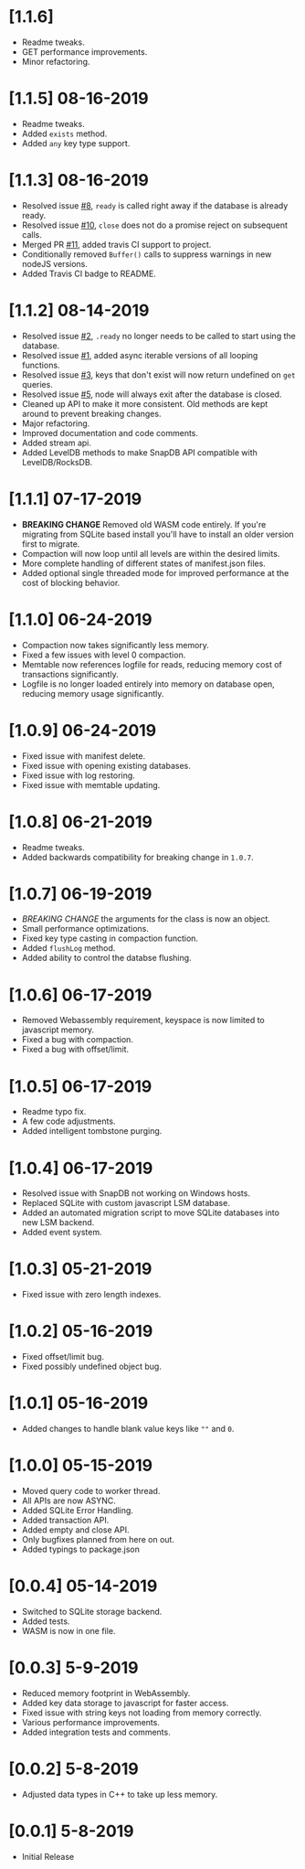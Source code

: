 # [1.1.6]
- Readme tweaks.
- GET performance improvements.
- Minor refactoring.

# [1.1.5] 08-16-2019
- Readme tweaks.
- Added `exists` method.
- Added `any` key type support.

# [1.1.3] 08-16-2019
- Resolved issue [#8](https://github.com/ClickSimply/snap-db/issues/8), `ready` is called right away if the database is already ready.
- Resolved issue [#10](https://github.com/ClickSimply/snap-db/issues/10), `close` does not do a promise reject on subsequent calls.
- Merged PR [#11](https://github.com/ClickSimply/snap-db/pull/11), added travis CI support to project.
- Conditionally removed `Buffer()` calls to suppress warnings in new nodeJS versions.
- Added Travis CI badge to README.

# [1.1.2] 08-14-2019
- Resolved issue [#2](https://github.com/ClickSimply/snap-db/issues/2), `.ready` no longer needs to be called to start using the database.
- Resolved issue [#1](https://github.com/ClickSimply/snap-db/issues/1), added async iterable versions of all looping functions.
- Resolved issue [#3](https://github.com/ClickSimply/snap-db/issues/3), keys that don't exist will now return undefined on `get` queries.
- Resolved issue [#5](https://github.com/ClickSimply/snap-db/issues/5), node will always exit after the database is closed.
- Cleaned up API to make it more consistent.  Old methods are kept around to prevent breaking changes.
- Major refactoring.
- Improved documentation and code comments.
- Added stream api.
- Added LevelDB methods to make SnapDB API compatible with LevelDB/RocksDB.

# [1.1.1] 07-17-2019
- **BREAKING CHANGE** Removed old WASM code entirely.  If you're migrating from SQLite based install you'll have to install an older version first to migrate.
- Compaction will now loop until all levels are within the desired limits.
- More complete handling of different states of manifest.json files.
- Added optional single threaded mode for improved performance at the cost of blocking behavior.

# [1.1.0] 06-24-2019
- Compaction now takes significantly less memory.
- Fixed a few issues with level 0 compaction.
- Memtable now references logfile for reads, reducing memory cost of transactions significantly.
- Logfile is no longer loaded entirely into memory on database open, reducing memory usage significantly.

# [1.0.9] 06-24-2019
- Fixed issue with manifest delete.
- Fixed issue with opening existing databases.
- Fixed issue with log restoring.
- Fixed issue with memtable updating.

# [1.0.8] 06-21-2019
- Readme tweaks.
- Added backwards compatibility for breaking change in `1.0.7`.

# [1.0.7] 06-19-2019
- *BREAKING CHANGE* the arguments for the class is now an object.
- Small performance optimizations.
- Fixed key type casting in compaction function.
- Added `flushLog` method.
- Added ability to control the databse flushing.

# [1.0.6] 06-17-2019
- Removed Webassembly requirement, keyspace is now limited to javascript memory.
- Fixed a bug with compaction.
- Fixed a bug with offset/limit.

# [1.0.5] 06-17-2019
- Readme typo fix.
- A few code adjustments.
- Added intelligent tombstone purging.

# [1.0.4] 06-17-2019
- Resolved issue with SnapDB not working on Windows hosts.
- Replaced SQLite with custom javascript LSM database.
- Added an automated migration script to move SQLite databases into new LSM backend.
- Added event system.

# [1.0.3] 05-21-2019
- Fixed issue with zero length indexes.

# [1.0.2] 05-16-2019
- Fixed offset/limit bug.
- Fixed possibly undefined object bug.

# [1.0.1] 05-16-2019
- Added changes to handle blank value keys like `""` and `0`.

# [1.0.0] 05-15-2019
- Moved query code to worker thread.
- All APIs are now ASYNC.
- Added SQLite Error Handling.
- Added transaction API.
- Added empty and close API.
- Only bugfixes planned from here on out.
- Added typings to package.json

# [0.0.4] 05-14-2019
- Switched to SQLite storage backend.
- Added tests.
- WASM is now in one file.

# [0.0.3] 5-9-2019
- Reduced memory footprint in WebAssembly.
- Added key data storage to javascript for faster access.
- Fixed issue with string keys not loading from memory correctly.
- Various performance improvements.
- Added integration tests and comments.

# [0.0.2] 5-8-2019
- Adjusted data types in C++ to take up less memory.

# [0.0.1] 5-8-2019
- Initial Release